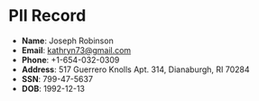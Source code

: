 # PII Record
- **Name**: Joseph Robinson
- **Email**: kathryn73@gmail.com
- **Phone**: +1-654-032-0309
- **Address**: 517 Guerrero Knolls Apt. 314, Dianaburgh, RI 70284
- **SSN**: 799-47-5637
- **DOB**: 1992-12-13

